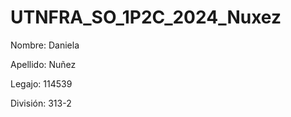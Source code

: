 # UTNFRA_SO_1P2C_2024_Nuxez

 Nombre: Daniela

 Apellido: Nuñez

 Legajo: 114539
 
 División: 313-2


